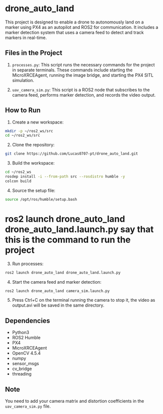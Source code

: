 # drone_auto_land

This project is designed to enable a drone to autonomously land on a marker using PX4 as an autopilot and ROS2 for communication. It includes a marker detection system that uses a camera feed to detect and track markers in real-time.

## Files in the Project

1. `processes.py`: This script runs the necessary commands for the project in separate terminals. These commands include starting the MicroXRCEAgent, running the image bridge, and starting the PX4 SITL simulation.

2. `uav_camera_sim.py`: This script is a ROS2 node that subscribes to the camera feed, performs marker detection, and records the video output.

## How to Run

1. Create a new workspace:

```bash
mkdir -p ~/ros2_ws/src
cd ~/ros2_ws/src
```

2. Clone the repository:

```bash
git clone https://github.com/Lucas0707-pt/drone_auto_land.git
```

3. Build the workspace:

```bash
cd ~/ros2_ws
rosdep install -i --from-path src --rosdistro humble -y
colcon build
```

4. Source the setup file:

```bash
source /opt/ros/humble/setup.bash
```

# ros2 launch drone_auto_land drone_auto_land.launch.py say that this is the command to run the project

3. Run processes:

```bash
ros2 launch drone_auto_land drone_auto_land.launch.py
```

4. Start the camera feed and marker detection:
    
```bash
ros2 launch drone_auto_land camera_sim.launch.py
```

5. Press Ctrl+C on the terminal running the camera to stop it, the video as output.avi will be saved in the same directory.

## Dependencies

- Python3
- ROS2 Humble
- PX4
- MicroXRCEAgent
- OpenCV 4.5.4
- numpy
- sensor_msgs
- cv_bridge
- threading

## Note

You need to add your camera matrix and distortion coefficients in the `uav_camera_sim.py` file.




